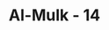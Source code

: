 ---
title: "Al-Mulk - 14"
no: 14
arabic_no: ١٤
ayah: اَلَا يَعْلَمُ مَنْ خَلَقَۗ وَهُوَ اللَّطِيْفُ الْخَبِيْرُ ࣖ 
translation: "Apakah (pantas) Allah yang menciptakan itu tidak mengetahui? Dan Dia Mahahalus, Maha Mengetahui."
tafsir: "Ayat ini seakan-akan memperingatkan orang-orang musyrik yang tidak percaya akan luas dan detilnya pengetahuan Allah, bahwa Tuhan Maha Mengetahui segala isi langit dan bumi betapa pun kecilnya, betapa pun jauh disembunyikan, serta mengetahui perkataan-perkataan yang dirahasiakan. Sesungguhnya pengetahuan Allah dapat menembus dinding yang sangat tebal dan kokoh dan sesuatu yang paling tersembunyi letaknya sekalipun.\n\nSeandainya orang-orang kafir mau menggunakan akalnya, tentu ia akan berpendapat bahwa yang menciptakan seluruh alam ini, termasuk di dalamnya bumi dengan segala isinya, adalah Allah. Pencipta itu pasti mengetahui keadaan dan sifat-sifat dari ciptaan-Nya, baik yang kecil maupun yang besar. Oleh karena itu, apa pun yang terjadi pada ciptaan-Nya, Allah mengetahuinya dengan rinci."
---